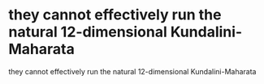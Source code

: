 # they cannot effectively run the natural 12-dimensional Kundalini-Maharata

they cannot effectively run the natural 12-dimensional Kundalini-Maharata
